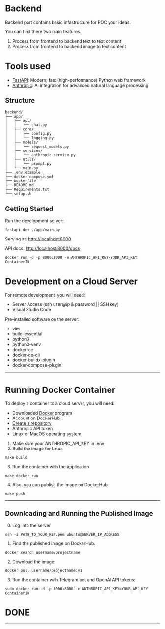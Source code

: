 # Backend
Backend part contains basic infastructure for POC your ideas.

You can find there two main features
1. Process from frontend to backend text to text content
2. Process from frontend to backend image to text content


# Tools used
- [FastAPI](https://fastapi.tiangolo.com/):        Modern, fast (high-performance) Python web framework
- [Anthropic](https://docs.anthropic.com/en/home): AI integration for advanced natural language processing


## Structure
```
backend/
├── app/
│   ├── api/
│   │   └── chat.py
│   ├── core/
│   │   ├── config.py 
│   │   └── logging.py
│   ├── models/
│   │   └── request_models.py
│   ├── services/
│   │   └── anthropic_service.py
│   ├── utils/
│   │   └── prompt.py
│   └── main.py
├── .env.example
├── docker-compose.yml
├── Dockerfile
├── README.md
├── Requirements.txt
└── setup.sh
```

## Getting Started

Run the development server:

```bash
fastapi dev ./app/main.py
```

Serving at: [http://localhost:8000](http://localhost:8000)

API docs: [http://localhost:8000/docs](http://localhost:8000/docs)

```
docker run -d -p 8000:8000 -e ANTHROPIC_API_KEY=YOUR_API_KEY ContainerID
```

# Development on a Cloud Server

For remote development, you will need:

- Server Access (ssh user@ip & password || SSH key)
- Visual Studio Code

Pre-installed software on the server:

- vim
- build-essential
- python3
- python3-venv
- docker-ce
- docker-ce-cli
- docker-buildx-plugin
- docker-compose-plugin

---

# Running Docker Container

To deploy a container to a cloud server, you will need:

- Downloaded [Docker](https://www.docker.com/products/docker-desktop/) program
- Account on [DockerHub](https://hub.docker.com/)
- [Create a repository](https://docs.docker.com/docker-hub/repos/create/)
- Anthropic API token
- Linux or MacOS operating system

1. Make sure your ANTHROPIC_API_KEY in .env
2. Build the image for Linux
```
make build
```
3. Run the container with the application
```
make docker_run
```
4. Also, you can publish the image on DockerHub
```
make push
```

---

## Downloading and Running the Published Image
0. Log into the server
```
ssh -i PATH_TO_YOUR_KEY.pem ubuntu@SERVER_IP_ADDRESS
```
1. Find the published image on DockerHub:
```
docker search username/projectname
```
2. Download the image:
```
docker pull username/projectname:v1
```
3. Run the container with Telegram bot and OpenAI API tokens:
```
sudo docker run -d -p 8000:8000 -e ANTHROPIC_API_KEY=YOUR_API_KEY ContainerID
```

# DONE
--- --- --- 
